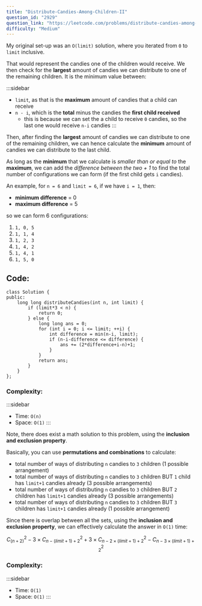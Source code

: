 ```yaml
---
title: "Distribute-Candies-Among-Children-II"
question_id: "2929"
question_link: "https://leetcode.com/problems/distribute-candies-among-children-ii/"
difficulty: "Medium"
---
```


My original set-up was an `O(limit)` solution, where you iterated from `0` to `limit` inclusive.

That would represent the candies one of the children would receive.
We then check for the **largest** amount of candies we can distribute to one of the remaining children. It is the minimum value between:

:::sidebar
- `limit`, as that is the **maximum** amount of candies that a child can receive
- `n - i`, which is the **total** minus the candies the **first child received**
    - this is because we can set the a child to receive `0` candies, so the last one would receive `n-i` candies
:::

Then, after finding the **largest** amount of candies we can distribute to one of the remaining children,
we can hence calculate the **minimum** amount of candies we can distribute to the last child.

As long as the **minimum** that we calculate is *smaller than or equal to* the **maximum**,
we can add the *difference between the two + 1* to find the total number of configurations we can form
(if the first child gets `i` candies).

An example, for `n = 6` and `limit = 6`, if we have `i = 1`, then:

- **minimum difference** = 0
- **maximum difference** = 5

so we can form 6 configurations:

1. `1, 0, 5`
2. `1, 1, 4`
3. `1, 2, 3`
4. `1, 4, 2`
5. `1, 4, 1`
6. `1, 5, 0`

## Code<span>:</span>

```{.cpp}
class Solution {
public:
    long long distributeCandies(int n, int limit) {
        if (limit*3 < n) {
            return 0;
        } else {
            long long ans = 0;
            for (int i = 0; i <= limit; ++i) {
                int difference = min(n-i, limit);
                if (n-i-difference <= difference) {
                    ans += (2*difference+i-n)+1;
                }
            }
            return ans;
        }
    }
};
```

### Complexity<span>:</span>

:::sidebar
- Time: `O(n)`
- Space: `O(1)`
:::

Note, there does exist a math solution to this problem, using the **inclusion and exclusion property**.

Basically, you can use **permutations and combinations** to calculate:

- total number of ways of distributing `n` candies to `3` children (1 possible arrangement)
- total number of ways of distributing `n` candies to `3` children BUT `1` child has `limit+1` candies already (3 possible arrangements)
- total number of ways of distributing `n` candies to `3` children BUT `2` children has `limit+1` candies already (3 possible arrangements)
- total number of ways of distributing `n` candies to `3` children BUT `3` children has `limit+1` candies already (1 possible arrangement)

Since there is overlap between all the sets,
using the **inclusion and exclusion property**, we can effectively calculate the answer in `O(1)` time:

$$
C_(n+2)^2 - 3 \times C_{n-(limit+1)+2}^2 + 3 \times C_{n-2 \times (limit+1)+2}^2 - C_{n-3\times(limit+1)+2}^2
$$

### Complexity<span>:</span>

:::sidebar
- Time: `O(1)`
- Space: `O(1)`
:::
